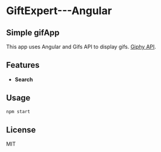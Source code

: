 # GiftExpert---Angular

## Simple gifApp

This app uses Angular and Gifs API to display gifs.
 [Giphy API](https://developers.giphy.com/docs/).

## Features

* **Search**

## Usage

```bash
npm start
```

## License

MIT